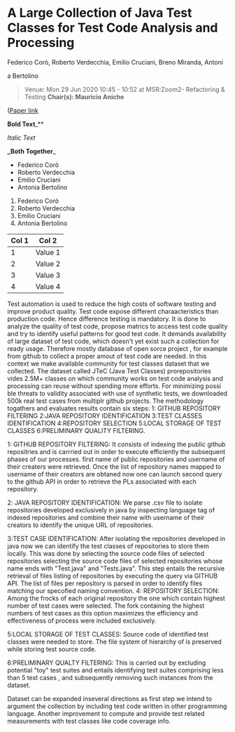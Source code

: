 #  A Large Collection of Java Test Classes for Test Code Analysis and Processing 

Federico Corò, Roberto Verdecchia, Emilio Cruciani, Breno Miranda, Antoni 

a Bertolino

>Venue: Mon 29 Jun 2020 10:45 - 10:52 at MSR:Zoom2- Refactoring & Testing  **Chair(s): Mauricio Aniche** 

([Paper link](https://2020.msrconf.org/details/msr-2020-Data-showcase/1/JTeC-A-Large-Collection-of-Java-Test-Classes-for-Test-Code-Analysis-and-Processing "Click to view paper")

**Bold Text**_**

_Italic Text_ 


**_Both Together**_

* Federico Corò
* Roberto Verdecchia 
* Emilio Cruciani
* Antonia Bertolino

1. Federico Corò
2. Roberto Verdecchia 
3. Emilio Cruciani
4. Antonia Bertolino

|Col 1| Col 2|
|-----|-----|
|1| Value 1|
|2| Value 2|
|3| Value 3|
|4| Value 4|

Test automation is used to reduce the high costs of software testing and improve product quality. Test code expose different charaacteristics than production code. Hence difference testing is mandatory. It is done to analyze
the quality of test code, propose matrics to access test code quality and try to identify useful patterns for good test code. It demands availability of large dataset of test code, which doesn't yet exist such a collection for ready
usage. Therefore mostly database of open sorce project , for example from github to collect a proper amout of test code are needed. In this context we make available community for test classes dataset that we collected. 
The dataset called JTeC (Java Test Classes) prorepositories vides 2.5M+ classes on which community works on test code analysis and processing can reuse without spending more efforts. For minimizing possi ble threats to
validity associated with use of synthetic tests, we downloaded 500k real test cases from multiplr github projects. The methodology togathers and evaluates results contain six steps:
1: GITHUB  REPOSITORY FILTERING                  2:JAVA REPOSITORY IDENTIFICATION                                 3:TEST CLASSES IDENTIFICATION
4:REPOSITORY SELECTION                                    5:LOCAL STORAGE OF TEST CLASSES                                  6:PRELIMINARY QUALITY FILTERING.

1: GITHUB REPOSITORY FILTERING: It consists of indexing the public github repositries and is carrried out in order to execute efficiently the subsequent phases of our processes. first name of public 
repositories and username of their creaters were retrieved.  Once the list of repository names mapped to username of their creators are obtaned now one can launch second query to the github API in order to 
retrieve the PLs associated with each repository.

2: JAVA REPOSITORY IDENTIFICATION: We parse .csv file to isolate repositories developed exclusively in java by inspecting language tag of indexed repositories and combine their name with username of their
creators to identify the unique URL of repositories.

3:TEST CASE IDENTIFICATION: After isolating the repositories developed in java now we  can identify the test classes of repositories to store them locally. This was done by selecting the source code files of 
selected repositories selecting the source code files of selected repositories whose name ends with "Test.java" and "Tests.java". This step entails the recursive retrieval of files listing of repositories by executing the query via GITHUB API. 
The list of files per repository is parsed in order to identify files matching our specofied naming convention. 
4: REPOSITORY SELECTION: Among the frocks of each original repository the one which contain highest number of test cases were selected. The fork containing the highest numbers of test cases as this option maximizes the efficiency and effectiveness of process were included exclusively.

5:LOCAL STORAGE OF TEST CLASSES: Source code of identified test classes were needed to store. The file system of hierarchy of is preserved while storing test source code.

6:PRELIMINARY QUALTY FILTERING: This is carried out by excluding potential "toy" test suites and entails identifying test suites comprising less than 5 test cases , and subsequently removing such instances from the dataset.

Dataset can be expanded inseveral directions as first step we intend to argument the collection by including test code written in other programming language. Another improvement to compute and provide test related measurements with test classes like code coverage info. 
